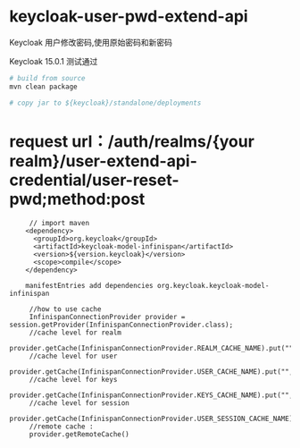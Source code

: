 # keycloak-user-pwd-extend-api

Keycloak 用户修改密码,使用原始密码和新密码

Keycloak 15.0.1 测试通过

```bash
# build from source
mvn clean package

# copy jar to ${keycloak}/standalone/deployments
```

# request url：/auth/realms/{your realm}/user-extend-api-credential/user-reset-pwd;method:post


```
     // import maven 
    <dependency>
      <groupId>org.keycloak</groupId>
      <artifactId>keycloak-model-infinispan</artifactId>
      <version>${version.keycloak}</version>
      <scope>compile</scope>
    </dependency>
    
    manifestEntries add dependencies org.keycloak.keycloak-model-infinispan
    
     //how to use cache
     InfinispanConnectionProvider provider = session.getProvider(InfinispanConnectionProvider.class);
     //cache level for realm 
     provider.getCache(InfinispanConnectionProvider.REALM_CACHE_NAME).put("","");
     //cache level for user
     provider.getCache(InfinispanConnectionProvider.USER_CACHE_NAME).put("","");
     //cache level for keys
     provider.getCache(InfinispanConnectionProvider.KEYS_CACHE_NAME).put("","");
     //cache level for session
     provider.getCache(InfinispanConnectionProvider.USER_SESSION_CACHE_NAME).put("","");
     //remote cache : 
     provider.getRemoteCache()
```